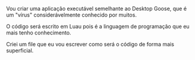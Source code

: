 Vou criar uma aplicação executável semelhante ao Desktop Goose, que é um "vírus" considerávelmente conhecido por muitos.

O código será escrito em Luau pois é a linguagem de programação que eu mais tenho conhecimento.

Criei um file que eu vou escrever como será o código de forma mais superficial.
